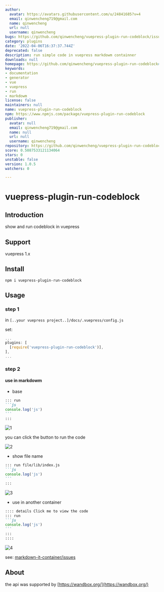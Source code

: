 ```yaml
---
author:
  avatar: https://avatars.githubusercontent.com/u/24841685?v=4
  email: qinwencheng719@gmail.com
  name: qinwencheng
  url: null
  username: qinwencheng
bugs: https://github.com/qinwencheng/vuepress-plugin-run-codeblock/issues
category: plugins
date: '2022-04-06T16:37:37.744Z'
deprecated: false
description: run simple code in vuepress markdowm containner
downloads: null
homepage: https://github.com/qinwencheng/vuepress-plugin-run-codeblock#readme
keywords:
- documentation
- generator
- vue
- vuepress
- run
- markdowm
license: false
maintainers: null
name: vuepress-plugin-run-codeblock
npm: https://www.npmjs.com/package/vuepress-plugin-run-codeblock
publisher:
  avatar: null
  email: qinwencheng719@gmail.com
  name: null
  url: null
  username: qinwencheng
repository: https://github.com/qinwencheng/vuepress-plugin-run-codeblock
score: 0.5087533121134064
stars: 0
unstable: false
version: 1.0.5
watchers: 0

---
```


# vuepress-plugin-run-codeblock

## Introduction
show and run codeblock in vuepress

## Support
vuepress 1.x

## Install
`npm i vuepress-plugin-run-codeblock`

## Usage

### step 1
in `[..your vuepress project..]/docs/.vuepress/config.js`

set:
```js
...
plugins: [
  [require('vuepress-plugin-run-codeblock')],
],
...
```

### step 2

#### use in markdowm 

- base

````md
::: run
```js
console.log('js')
```
:::
````


![1](./img/1.png)

you can click the button to run the code

![2](./img/2.png)

- show file name
````md
::: run file/lib/index.js
```js
console.log('js')
```
:::
````
![3](./img/3.png)



- use in another container
````md
:::: details Click me to view the code
::: run
```js
console.log('js')
```
:::
::::
````

![4](./img/4.png)

see: [markdown-it-container/issues](https://github.com/markdown-it/markdown-it-container/issues/33#issuecomment-551111227)

## About 
the api was supported by [https://wandbox.org/](https://wandbox.org/)




<!-- todo:
1. 智能识别语言别名
2. 运行结果显示语言改为js,右上角content改成编译器提示信息
-->
